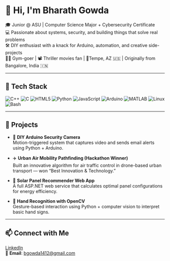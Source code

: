 # 👋 Hi, I'm Bharath Gowda

🎓 Junior @ ASU | Computer Science Major + Cybersecurity Certificate  
💻 Passionate about systems, security, and building things that solve real problems  
🛠️ DIY enthusiast with a knack for Arduino, automation, and creative side-projects  
🏋️‍♂️ Gym-goer | 📽️ Thriller movies fan | 📍Tempe, AZ 🇺🇸 | Originally from Bangalore, India 🇮🇳

---

## 🧰 Tech Stack

![C++](https://img.shields.io/badge/-C++-00599C?logo=c%2B%2B&logoColor=white)
![C](https://img.shields.io/badge/-C-A8B9CC?logo=c&logoColor=black)
![HTML5](https://img.shields.io/badge/-HTML5-E34F26?logo=html5&logoColor=white)
![Python](https://img.shields.io/badge/-Python-3776AB?logo=python&logoColor=white)
![JavaScript](https://img.shields.io/badge/-JavaScript-F7DF1E?logo=javascript&logoColor=black)
![Arduino](https://img.shields.io/badge/-Arduino-00979D?logo=arduino&logoColor=white)
![MATLAB](https://img.shields.io/badge/-MATLAB-0076A8?logo=mathworks&logoColor=white)
![Linux](https://img.shields.io/badge/-Linux-FCC624?logo=linux&logoColor=black)
![Bash](https://img.shields.io/badge/-Bash-4EAA25?logo=gnubash&logoColor=white)

---

## 🚀 Projects

- 🎥 **DIY Arduino Security Camera**  
  Motion-triggered system that captures video and sends email alerts using Python + Arduino.

- ✈️ **Urban Air Mobility Pathfinding (Hackathon Winner)**  
  Built an innovative algorithm for air traffic control in drone-based urban transport — won “Best Innovation & Technology.”

- 🔐 **Solar Panel Recommender Web App**  
  A full ASP.NET web service that calculates optimal panel configurations for energy efficiency.

- 🤖 **Hand Recognition with OpenCV**  
  Gesture-based interaction using Python + computer vision to interpret basic hand signs.

---

## 📫 Connect with Me

[LinkedIn](https://www.linkedin.com/in/bharath-gowda)  
📧 **Email**: bgowda1412@gmail.com
